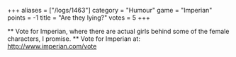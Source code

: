 +++
aliases = ["/logs/1463"]
category = "Humour"
game = "Imperian"
points = -1
title = "Are they lying?"
votes = 5
+++

** Vote for Imperian, where there are actual girls behind some of the female characters, I promise. **
Vote for Imperian at: http://www.imperian.com/vote